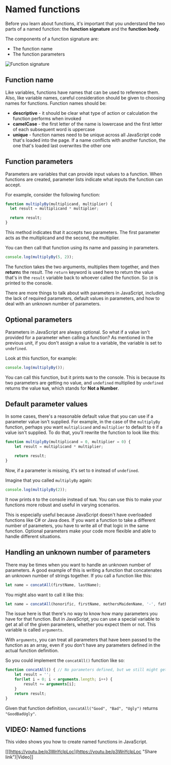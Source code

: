 # Named functions

Before you learn about functions, it's important that you understand the two parts of a named function: the **function signature** and the **function body**.

The components of a function signature are:

-   The function name
-   The function parameters

![Function signature](https://bootcamp-os-lms-prd-public.s3.us-west-2.amazonaws.com/content/a7c1e9e3372972f364f0801104b82e06.png)

## Function name

Like variables, functions have names that can be used to reference them. Also, like variable names, careful consideration should be given to choosing names for functions. Function names should be:

-   **descriptive** - it should be clear what type of action or calculation the function performs when invoked
-   **camelCase** - the first letter of the name is lowercase and the first letter of each subsequent word is uppercase
-   **unique** - function names need to be unique across all JavaScript code that's loaded into the page. If a name conflicts with another function, the one that's loaded last overwrites the other one

## Function parameters

Parameters are variables that can provide input values to a function. When functions are created, parameter lists indicate what inputs the function can accept.

For example, consider the following function:

```js
function multiplyBy(multiplicand, multiplier) {
  let result = multiplicand * multiplier;

  return result;
}
```

This method indicates that it accepts two parameters. The first parameter acts as the multiplicand and the second, the multiplier.

You can then call that function using its name and passing in parameters.

```js
console.log(multiplyBy(5, 2));
```

The function takes the two arguments, multiplies them together, and then **return**s the result. The `return` keyword is used here to return the value that's in the `result` variable back to whoever called the function. So `10` is printed to the console.

There are more things to talk about with parameters in JavaScript, including the lack of required parameters, default values in parameters, and how to deal with an unknown number of parameters.

## Optional parameters

Parameters in JavaScript are always optional. So what if a value isn't provided for a parameter when calling a function? As mentioned in the previous unit, if you don't assign a value to a variable, the variable is set to `undefined`.

Look at this function, for example:

```js
console.log(multiplyBy());
```

You can call this function, but it prints `NaN` to the console. This is because its two parameters are getting no value, and `undefined` multiplied by `undefined` returns the value `NaN`, which stands for **Not a Number**.

## Default parameter values

In some cases, there's a reasonable default value that you can use if a parameter value isn't supplied. For example, in the case of the `multiplyBy` function, perhaps you want `multiplicand` and `multiplier` to default to `0` if a value isn't supplied. To do that, you'll rewrite the function to look like this:

```js
function multiplyBy(multiplicand = 0, multiplier = 0) {
    let result = multiplicand * multiplier;

    return result;
}
```

Now, if a parameter is missing, it's set to `0` instead of `undefined`.

Imagine that you called `multiplyBy` again:

```js
console.log(multiplyBy(2));
```

It now prints `0` to the console instead of `NaN`. You can use this to make your functions more robust and useful in varying scenarios.

This is especially useful because JavaScript doesn't have overloaded functions like C# or Java does. If you want a function to take a different number of parameters, you have to write all of that logic in the same function. Optional parameters make your code more flexible and able to handle different situations.

## Handling an unknown number of parameters

There may be times when you want to handle an unknown number of parameters. A good example of this is writing a function that concatenates an unknown number of strings together. If you call a function like this:

```js
let name = concatAll(firstName, lastName);
```

You might also want to call it like this:

```js
let name = concatAll(honorific, firstName, mothersMaidenName, '-', fathersLastName);
```

The issue here is that there's no way to know how many parameters you have for that function. But in JavaScript, you can use a special variable to get at all of the given parameters, whether you expect them or not. This variable is called `arguments`.

With `arguments`, you can treat all parameters that have been passed to the function as an array, even if you don't have any parameters defined in the actual function definition.

So you could implement the `concatAll()` function like so:

```js
function concatAll() { // No parameters defined, but we still might get some
    let result = '';
    for(let i = 0; i < arguments.length; i++) {
        result += arguments[i];
    }
    return result;
}
```

Given that function definition, `concatAll("Good", "Bad", "Ugly")` returns `"GoodBadUgly"`.

## VIDEO: Named functions

This video shows you how to create named functions in JavaScript.

[[[https://youtu.be/p3WnYclpLoc](https://youtu.be/p3WnYclpLoc "Share link")|Video]]
